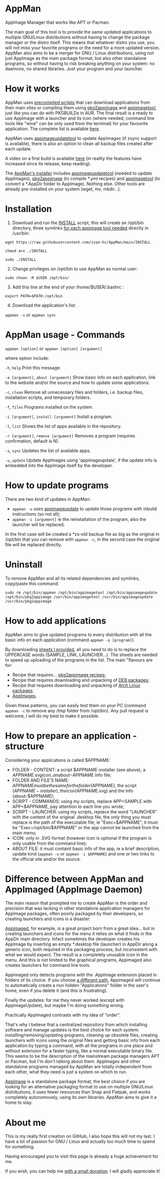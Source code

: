 # AppMan
AppImage Manager that works like APT or Pacman.

The main goal of this tool is to provide the same updated applications to multiple GNU/Linux distributions without having to change the package manager or the distro itself. This means that whatever distro you use, you will not miss your favorite programs or the need for a more updated version. AppMan also aims to be a merger for GNU / Linux distributions, using not just AppImage as the main package format, but also other standalone programs, so without having to risk breaking anything on your system: no daemons, no shared libraries. Just your program and your launcher.


# How it works
AppMan uses [precompiled scripts](https://github.com/ivan-hc/AppMan/tree/main/applications) that can download applications from their main sites or compiling them using [pkg2appimage](https://github.com/AppImage/pkg2appimage) and [appimagetool](https://github.com/AppImage/AppImageKit), just like you can do with PKGBUILDs in AUR. The final result is a ready to use AppImage with a launcher and its icon (where needed, command line tools like "wine" can be only used from the terminal) for your favourite application. The complete list is available [here](https://github.com/ivan-hc/AppMan/tree/main/applications).

AppMan uses [appimageupdatetool](https://github.com/AppImage/AppImageUpdate) to update AppImages (if zsync support is available), there is also an option to clean all backup files created after each update.

A video on a first build is available [here](https://www.youtube.com/watch?v=H4XTYBV__1s) (in reality the features have increased since its release, keep reading).

The [AppMan's installer](https://raw.githubusercontent.com/ivan-hc/AppMan/main/INSTALL) includes [appimageupdatetool](https://github.com/AppImage/AppImageUpdate) (needed to update AppImages), [pkg2appimage](https://github.com/AppImage/pkg2appimage) (to compile *.yml recipes) and [appimagetool](https://github.com/AppImage/AppImageKit) (to convert a *.AppDir folder to AppImage). Nothing else. Other tools are already pre-installed on your system (wget, mv, mkdir...).


# Installation

1) Download and run the [INSTALL](https://raw.githubusercontent.com/ivan-hc/AppMan/main/INSTALL) script, this will create an /opt/bin directory, three symlinks [for each appimage tool needed](https://github.com/ivan-hc/AppMan/tree/main/appimage-tools) directly in /usr/bin:

`wget https://raw.githubusercontent.com/ivan-hc/AppMan/main/INSTALL`

`chmod a+x ./INSTALL`

`sudo ./INSTALL`

2) Change privileges on /opt/bin to use AppMan as normal user:

`sudo chown -R $USER /opt/bin/`

3) Add this line at the end of your /home/$USER/.bashrc :

`export PATH=$PATH:/opt/bin`

4) Download the application's list:

`appman -s` or `appman sync`


# AppMan usage - Commands

`appman [option]`  or `appman [option] [argument]`
 
 where option include:
 
  `-h`, `help`	Print this message.

  `-a [argument]`, `about [argument]` Show basic info on each application, link to the website and/or the source and how to update some applications.

  `-c`, `clean`	Remove all unnecessary files and folders, i.e. backup	files, installation scripts, and temporary folders.
  
  `-f`, `files`	Programs installed on the system.
  
  `-i [argument]`, `install [argument]` 	Install a program.
  
  `-l`, `list`	Shows the list of apps available in the repository.
  
  `-r [argument]`, `remove [argument]`	Removes a program (requires confirmation, default is N).
  
  `-s`, `sync`	Updates the list of available apps.
  
  `-u`, `update`	Update AppImages using 'appimageupdate', if the update info is embedded into the AppImage itself by the developer.


# How to update programs

There are two kind of updates in AppMan:
- `appman -u` uses [appimageupdate](https://github.com/AppImage/AppImageUpdate) to update those programs with inbuild instructions (so not all);
- `appman -i [argument]` ie the reinstallation of the program, also the launcher will be replaced.

In the first case will be created a *zs-old backup file as big as the original in /opt/bin that you can remove with `appman -c`, in the second case the original file will be replaced directly.


# Uninstall
To remove AppMan and all its related dependencies and symlinks, copy/paste this command:

`sudo rm /opt/bin/appman /opt/bin/appimagetool /opt/bin/appimageupdate /opt/bin/pkg2appimage /usr/bin/appimagetool /usr/bin/appimageupdate /usr/bin/pkg2appimage`


# How to add applications
AppMan aims to give updated programs to every distribution with all the basic info on each application (command `appman -a [program]`).

By downloading [sheets I provided](https://github.com/ivan-hc/AppMan/tree/main/models), all you need to do is to replace the UPPERCASE words (SAMPLE, LINK, LAUNCHER...). The sheets are needed to speed up uploading of the programs in the list. The main "flavours are for:
- Recipe that requires... [pkg2appimage recipes](https://github.com/ivan-hc/AppMan/blob/main/models/PKG2APPIMAGE-installer);
- Recipe that requires downloading and unpacking of [DEB packages](https://github.com/ivan-hc/AppMan/blob/main/models/LOCALDEB-installer);
- Recipe that requires downloading and unpacking of [Arch Linux packages](https://github.com/ivan-hc/AppMan/blob/main/models/LOCALARCH-installer);
- [AppImages](https://github.com/ivan-hc/AppMan/blob/main/models/WGETSIMPLE-installer).

Given these patterns, you can easily test them on your PC (command `appman -c` to remove any /tmp folder from /opt/bin).
Any pull request is welcome, I will do my best to make it possible.


# How to prepare an application - structure
Considering your applications is called $APPNAME:
- FOLDER - CONTENT: a script $APPNAME-installer (see above), a $APPNAME.svg icon, an about-$APPNAME info file;
- FOLDER AND FILE'S NAME: $APPNAME must be the same for the folder ($APPNAME), the script ($APPNAME-installer), the icon ($APPNAME.svg) and the info (about-$APPNAME);
- SCRIPT - COMMANDS: using my scripts, replace APP=SAMPLE with APP=$APPNAME, pay attention to each line you wrote;
- SCRIPT - LAUNCHER: using my scripts, replace the word "LAUNCHER" with the content of the original .desktop file, the only thing you must replace is the path of the executable file, ie "Exec=$APPNAME", it must be "Exec=/opt/bin/$APPNAME" or the app cannot be launched from the main menu;
- ICON: only in .SVG format (however icon is optional if the program is only usable from the command line);
- ABOUT FILE: it must containt basic info of the app, ie a brief description, update kind (`appman -u` or `appman -i $APPNAME`) and one or two links to the official site and/or the source.


# Difference between AppMan and AppImaged (AppImage Daemon)
The main reason that prompted me to create AppMan is the order and precision that was lacking in other standalone application managers for AppImage packages, often poorly packaged by their developers, so creating launchers and icons is a disaster.

[Appimaged](https://github.com/probonopd/go-appimage), for example, is a great project born from a great idea... but in creating launchers and icons for the menu it relies on what it finds in the AppDir main directory. Infact sometimes the developer creates his AppImage by inserting an empty *.desktop  file (launcher) in AppDir along a generic icon, both required in the packaging process, but inconsistent with what we would expect. The result is a completely unusable icon in the menu. And this is not limited to the graphical programs, Appimaged also creates launchers for command line tools.

Appimaged only detects programs with the .AppImage extension placed in folders of its choice. If you choose [a different path](https://github.com/probonopd/go-appimage/blob/master/src/appimaged/README.md#notes), Appimaged will continue to automatically create a non hidden "Applications" folder in the user's home, even if you delete it (and this is frustrating).

Finally the updates: for me they never worked (except with AppimageUpdate), but maybe I'm doing something wrong.

Practically AppImaged contrasts with my idea of "order".

That's why I believe that a centralized repository from which installing software and manage updates is the best choice for each system: installing/removing/updating programs, cleaning up obsolete files, creating launchers with icons using the original files and getting basic info from each application by typing a command, with all the programs in one place and without extension for a faster typing, like a normal executable binary file. This seems to be the description of the mainstream package managers APT or Pacman, but I'm don't talking about them. AppImages and other standalone programs managed by AppMan are totally independent from each other, what they need is just a system on which to run.

[AppImage](https://appimage.org/) is a standalone package format, the best choice if you are looking for an alternative packaging format to use on multiple GNU/Linux distributions, it uses fewer resources than Snap and Flatpak, and works completely autonomously, using its own libraries. AppMan aims to give it a home to stay.


# About me
This is my really first creation on GitHub, I also hope this will not my last. I have a lot of passion for GNU / Linux and actually too much time to spend for something.

Having encouraged you to visit this page is already a huge achievement for me.

If you wish, you can help me [with a small donation](https://paypal.me/ivanalexhc). I will gladly appreciate it!
